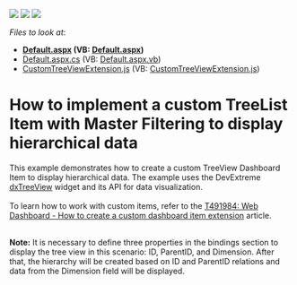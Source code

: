 <!-- default badges list -->
![](https://img.shields.io/endpoint?url=https://codecentral.devexpress.com/api/v1/VersionRange/128580262/19.2.7%2B)
[![](https://img.shields.io/badge/Open_in_DevExpress_Support_Center-FF7200?style=flat-square&logo=DevExpress&logoColor=white)](https://supportcenter.devexpress.com/ticket/details/T543679)
[![](https://img.shields.io/badge/📖_How_to_use_DevExpress_Examples-e9f6fc?style=flat-square)](https://docs.devexpress.com/GeneralInformation/403183)
<!-- default badges end -->
<!-- default file list -->
*Files to look at*:

* **[Default.aspx](./CS/WebApplication18/Default.aspx) (VB: [Default.aspx](./VB/WebApplication18/Default.aspx))**
* [Default.aspx.cs](./CS/WebApplication18/Default.aspx.cs) (VB: [Default.aspx.vb](./VB/WebApplication18/Default.aspx.vb))
* [CustomTreeViewExtension.js](./CS/WebApplication18/Scripts/CustomTreeViewExtension.js) (VB: [CustomTreeViewExtension.js](./VB/WebApplication18/Scripts/CustomTreeViewExtension.js))
<!-- default file list end -->
# How to implement a custom TreeList Item with Master Filtering to display hierarchical data


This example demonstrates how to create a custom TreeView Dashboard Item to display hierarchical data. The example uses the DevExtreme <a href="https://js.devexpress.com/Documentation/ApiReference/UI_Widgets/dxTreeView/">dxTreeView</a> widget and its API for data visualization.<br><br>To learn how to work with custom items, refer to the <a href="https://www.devexpress.com/Support/Center/p/T491984">T491984: Web Dashboard - How to create a custom dashboard item extension</a> article.<br><br>
<p><strong>Note:</strong> It is necessary to define three properties in the bindings section to display the tree view in this scenario: ID, ParentID, and Dimension. After that, the hierarchy will be created based on ID and ParentID relations and data from the Dimension field will be displayed.</p>

<br/>


